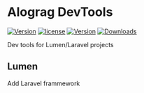 # Alograg DevTools

[![Version](https://img.shields.io/badge/version-v0.1.2-blue.svg)](https://github.com/alograg/dev-tools) [![license](https://img.shields.io/github/license/alograg/dev-tools.svg)](https://github.com/alograg/dev-tools/blob/master/LICENSE) [![Version](http://img.shields.io/packagist/v/alograg/dev-tools.svg)](https://packagist.org/packages/alograg/dev-tools) [![Downloads](http://img.shields.io/packagist/dm/alograg/dev-tools.svg)](https://packagist.org/packages/alograg/dev-tools)

Dev tools for Lumen/Laravel projects

## Lumen

Add Laravel frammework 
